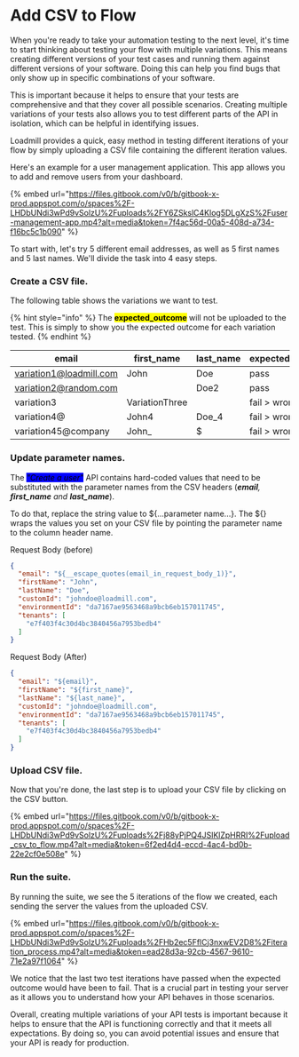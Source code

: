 # Add CSV to Flow

When you're ready to take your automation testing to the next level, it's time to start thinking about testing your flow with multiple variations. This means creating different versions of your test cases and running them against different versions of your software. Doing this can help you find bugs that only show up in specific combinations of your software.

This is important because it helps to ensure that your tests are comprehensive and that they cover all possible scenarios. Creating multiple variations of your tests also allows you to test different parts of the API in isolation, which can be helpful in identifying issues.

Loadmill provides a quick, easy method in testing different iterations of your flow by simply uploading a CSV file containing the different iteration values.

Here's an example for a user management application. This app allows you to add and remove users from your dashboard.

{% embed url="https://files.gitbook.com/v0/b/gitbook-x-prod.appspot.com/o/spaces%2F-LHDbUNdi3wPd9vSolzU%2Fuploads%2FY6ZSkslC4Klog5DLgXzS%2Fuser-management-app.mp4?alt=media&token=7f4ac56d-00a5-408d-a734-f16bc5c1b090" %}

To start with, let's try 5 different email addresses, as well as 5 first names and 5 last names. We'll divide the task into 4 easy steps.&#x20;

### Create a CSV file.

The following table shows the variations we want to test.

{% hint style="info" %}
The <mark style="background-color:yellow;">**expected\_outcome**</mark> will not be uploaded to the test. This is simply to show you the expected outcome for each variation tested.
{% endhint %}

| email                   | first\_name    | last\_name | expected\_outcome  |
| ----------------------- | -------------- | ---------- | ------------------ |
| variation1@loadmill.com | John           | Doe        | pass               |
| variation2@random.com   |                | Doe2       | pass               |
| variation3              | VariationThree |            | fail > wrong email |
| variation4@             | John4          | Doe\_4     | fail > wrong email |
| variation45@company     | John\_         | $          | fail > wrong email |

### Update parameter names.

The _<mark style="background-color:blue;">"Create a user"</mark>_ API contains hard-coded values that need to be substituted with the parameter names from the CSV headers (_**email**, **first\_name** and **last\_name**_).

To do that, replace the string value to ${...parameter name...}. The ${} wraps the values you set on your CSV file by pointing the parameter name to the column header name.

Request Body (before)

```json
{
  "email": "${__escape_quotes(email_in_request_body_1)}",
  "firstName": "John",
  "lastName": "Doe",
  "customId": "johndoe@loadmill.com",
  "environmentId": "da7167ae9563468a9bcb6eb157011745",
  "tenants": [
    "e7f403f4c30d4bc3840456a7953bedb4"
  ]
}
```

Request Body (After)

```json
{
  "email": "${email}",
  "firstName": "${first_name}",
  "lastName": "${last_name}",
  "customId": "johndoe@loadmill.com",
  "environmentId": "da7167ae9563468a9bcb6eb157011745",
  "tenants": [
    "e7f403f4c30d4bc3840456a7953bedb4"
  ]
}
```

### Upload CSV file.

Now that you're done, the last step is to upload your CSV file by clicking on the CSV button.

{% embed url="https://files.gitbook.com/v0/b/gitbook-x-prod.appspot.com/o/spaces%2F-LHDbUNdi3wPd9vSolzU%2Fuploads%2Fj88yPjPQ4JSlKlZpHRRI%2Fupload_csv_to_flow.mp4?alt=media&token=6f2ed4d4-eccd-4ac4-bd0b-22e2cf0e508e" %}

### Run the suite.

By running the suite, we see the 5 iterations of the flow we created, each sending the server the values from the uploaded CSV.

{% embed url="https://files.gitbook.com/v0/b/gitbook-x-prod.appspot.com/o/spaces%2F-LHDbUNdi3wPd9vSolzU%2Fuploads%2FHb2ec5FflCj3nxwEV2D8%2Fiteration_process.mp4?alt=media&token=ead28d3a-92cb-4567-9610-71e2a97f1064" %}

We notice that the last two test iterations have passed when the expected outcome would have been to fail. That is a crucial part in testing your server as it allows you to understand how your API behaves in those scenarios.

Overall, creating multiple variations of your API tests is important because it helps to ensure that the API is functioning correctly and that it meets all expectations. By doing so, you can avoid potential issues and ensure that your API is ready for production.
